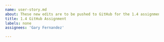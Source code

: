 ```yaml
---
name: user-story.md
about: These new edits are to be pushed to GitHub for the 1.4 assignment for CS 380
title: 1.4 GitHub Assignment
labels: none
assignees: 'Gary Fernandez'

---
```



